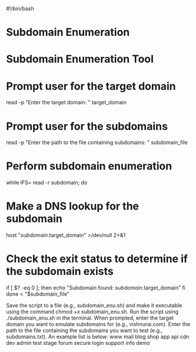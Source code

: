 #!/bin/bash
# Subdomain Enumeration
# Subdomain Enumeration Tool

# Prompt user for the target domain
read -p "Enter the target domain: " target_domain

# Prompt user for the subdomains
read -p "Enter the path to the file containing subdomains: " subdomain_file

# Perform subdomain enumeration
while IFS= read -r subdomain; do
  # Make a DNS lookup for the subdomain
  host "$subdomain.$target_domain" >/dev/null 2>&1
  
  # Check the exit status to determine if the subdomain exists
  if [ $? -eq 0 ]; then
    echo "Subdomain found: $subdomain.$target_domain"
  fi
done < "$subdomain_file"







Save the script to a file (e.g., subdomain_enu.sh) and make it executable using the command chmod +x subdomain_enu.sh.
Run the script using ./subdomain_enu.sh in the terminal.
When prompted, enter the target domain you want to emulate subdomains for (e.g., vishnurai.com).
Enter the path to the file containing the subdomains you want to test (e.g., subdomains.txt). An example list is below:
www
mail
blog
shop
app
api
cdn
dev
admin
test
stage
forum
secure
login
support
info
demo
